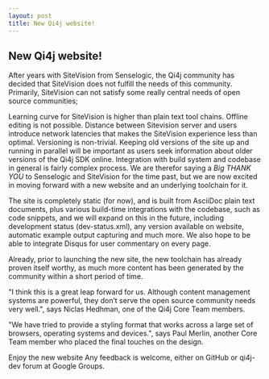 ```yaml
---
layout: post
title: New Qi4j website!
---
```

## New Qi4j website!

After years with SiteVision from Senselogic, the Qi4j community has decided that SiteVision does not fulfill the needs of this community. Primarily, SiteVision can not satisfy some really central needs of open source communities;

Learning curve for SiteVision is higher than plain text tool chains.
Offline editing is not possible.
Distance between Sitevision server and users introduce network latencies that makes the SiteVision experience less than optimal.
Versioning is non-trivial. Keeping old versions of the site up and running in parallel will be important as users seek information about older versions of the Qi4j SDK online.
Integration with build system and codebase in general is fairly complex process.
We are therefor saying a *Big THANK YOU* to Senselogic and SiteVision for the time past, but we are now excited in moving forward with a new website and an underlying toolchain for it.

The site is completely static (for now), and is built from AsciiDoc plain text documents, plus various build-time integrations with the codebase, such as code snippets, and we will expand on this in the future, including development status (dev-status.xml), any version available on website, automatic example output capturing and much more. We also hope to be able to integrate Disqus for user commentary on every page.

Already, prior to launching the new site, the new toolchain has already proven itself worthy, as much more content has been generated by the community within a short period of time.

"I think this is a great leap forward for us. Although content management systems are powerful, they don’t serve the open source community needs very well.", says Niclas Hedhman, one of the Qi4j Core Team members.

"We have tried to provide a styling format that works across a large set of browsers, operating systems and devices.", says Paul Merlin, another Core Team member who placed the final touches on the design.

Enjoy the new website
Any feedback is welcome, either on GitHub or qi4j-dev forum at Google Groups.
